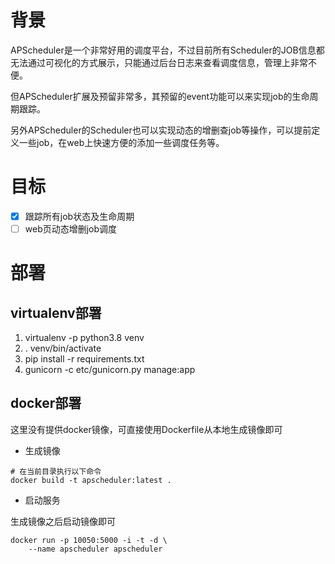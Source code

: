 # 背景
APScheduler是一个非常好用的调度平台，不过目前所有Scheduler的JOB信息都无法通过可视化的方式展示，只能通过后台日志来查看调度信息，管理上非常不便。

但APScheduler扩展及预留非常多，其预留的event功能可以来实现job的生命周期跟踪。

另外APScheduler的Scheduler也可以实现动态的增删查job等操作，可以提前定义一些job，在web上快速方便的添加一些调度任务等。

# 目标
- [x] 跟踪所有job状态及生命周期
- [ ] web页动态增删job调度

# 部署
## virtualenv部署

1. virtualenv -p python3.8 venv
2. . venv/bin/activate
3. pip install -r requirements.txt
4. gunicorn -c etc/gunicorn.py manage:app

## docker部署
这里没有提供docker镜像，可直接使用Dockerfile从本地生成镜像即可
- 生成镜像
```shell
# 在当前目录执行以下命令
docker build -t apscheduler:latest .
```
- 启动服务

生成镜像之后启动镜像即可
```shell
docker run -p 10050:5000 -i -t -d \
    --name apscheduler apscheduler
```
